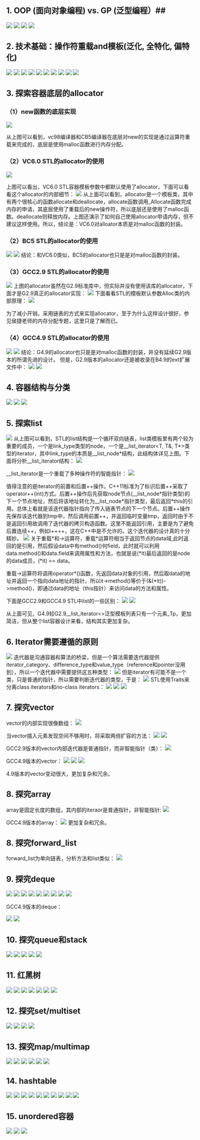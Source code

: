 ## 1. OOP (面向对象编程) vs. GP (泛型编程）##
![](https://i.imgur.com/FbTMn26.png)
![](https://i.imgur.com/Ii6mQh5.png)
![](https://i.imgur.com/LVmL0Ae.png)
![](https://i.imgur.com/v5dcEWX.png)

## 2. 技术基础：操作符重载and模板(泛化, 全特化, 偏特化) ##
![](https://i.imgur.com/betE3Ng.png)
![](https://i.imgur.com/ct0wTEj.png)
![](https://i.imgur.com/RrFu2Vf.png)
![](https://i.imgur.com/Ja0tzLp.png)
![](https://i.imgur.com/8Ft3TJh.png)
![](https://i.imgur.com/iHXX17H.png)
![](https://i.imgur.com/X4yLQxb.png)
![](https://i.imgur.com/WVMHDfH.png)
![](https://i.imgur.com/u2iJDBa.png)
![](https://i.imgur.com/OzPkEed.png)

## 3. 探索容器底层的allocator ##
### （1）new函数的底层实现 ##

![](https://i.imgur.com/U157wo4.png)

从上图可以看到，vc98编译器和CB5编译器在底层对new的实现是通过运算符重载来完成的，底层是使用malloc函数进行内存分配。

### （2）VC6.0 STL的allocator的使用 ###

![](https://i.imgur.com/2aFYo54.png)

上图可以看出，VC6.0 STL容器模板参数中都默认使用了allocator，下面可以看看这个allocator的内部细节：
![](https://i.imgur.com/5h0Qima.png)
从上面可以看到，allocator是一个模板类，其中有两个很核心的函数allocate和deallocate，allocate函数调用_Allocate函数完成内存的申请，其底层使用了重载后的new操作符，所以底层还是使用了malloc函数。deallocate则释放内存。上图还演示了如何自己使用allocator申请内存，但不建议这样使用。所以，结论是：VC6.0对alloator本质是对malloc函数的封装。

### （2）BC5 STL的allocator的使用 ###
![](https://i.imgur.com/3866E2F.png)
![](https://i.imgur.com/2mi61Fl.png)
结论：和VC6.0类似，BC5的allocator也只是是对malloc函数的封装。

### （3）GCC2.9 STL的allocator的使用 ###
![](https://i.imgur.com/JrFi82d.png)
上图的allocator虽然在G2.9标准库中，但实际并没有使用该库的allocator，下面才是G2.9真正的allocator实现：
![](https://i.imgur.com/EvA9KLv.png)
下面看看STL的模板默认参数Alloc类的内部原理：
![](https://i.imgur.com/O9MuS6P.png)

为了减小开销，采用链表的方式来实现allocator，至于为什么这样设计很好，参见侯捷老师的内存分配专题，这里只是了解而已。

### （4）GCC4.9 STL的allocator的使用 ###
![](https://i.imgur.com/upOdeLg.png)
![](https://i.imgur.com/tMPYo8D.png)
结论：G4.9的allocator也只是是对malloc函数的封装，并没有延续G2.9版本的所谓先进的设计。
但是，G2.9版本的allocator还是被收录在B4.9的ext扩展文件中：
![](https://i.imgur.com/6O2PfS6.png)
![](https://i.imgur.com/Ai0VFvK.png)

## 4. 容器结构与分类 ##
![](https://i.imgur.com/Vn82gwp.png)
![](https://i.imgur.com/5x248sO.png)
![](https://i.imgur.com/5kX4gOT.jpg)

## 5. 探索list ##
![](https://i.imgur.com/us3FJ1u.png)
从上图可以看到，STL的list结构是一个循环双向链表，list类模板里有两个较为重要的成员，一个是link\_type类型的node，一个是\_\_list\_iterator<T, T&, T\*\>类型的iterator，其中link\_type的本质是\_\_list\_node\*结构，此结构体详见上图。下面将分析\_\_list\_iterator结构：
![](https://i.imgur.com/YibdMtH.png)

\_\_list\_iterator是一个重载了多种操作符的智能指针：
![](https://i.imgur.com/Hk0w7PY.png)

值得注意的是iterator的前置和后置++操作。C++11标准为了标识后置++采取了operator++\(int\)方式。后置++操作后先获取node节点\(\_\_list\_node\*指针类型\)的下一个节点地址，然后将该地址转化为\_\_list\_node\*指针类型，最后返回*this的引用。总体上看就是该迭代器指针指向了传入链表节点的下一个节点。后置++操作先保存该迭代器到tmp中，然后调用前置++，并返回临时变量tmp，返回时由于不是返回引用故调用了迭代器的拷贝构造函数。这里不能返回引用，主要是为了避免后置连续++，例如i++++，这在C++中是不允许的。这个迭代器的设计真的十分精妙。
![](https://i.imgur.com/T4AxY04.png)
关于重载\*和->运算符，重载\*运算符相当于返回节点的data域,此时返回的是引用，然后假设data中有method\()何field，此时就可以利用data.method()和data.field来调用属性和方法，也就是说(\*it)最后返回的是node的data成员，(\*it) == data。

重载->运算符将调用operator*()函数，先返回data对象的引用，然后取data的地址并返回一个指向data地址的指针，所以it->method()等价于\(&(\*it))->method()，即通过data的地址（this指针）来访问data的方法和属性。

下面是GCC2.9和GCC4.9 STL中list的一些区别：
![](https://i.imgur.com/sffV4LF.png)
![](https://i.imgur.com/NAFeW1g.png)

从上面可见，G4.9较G2.9\_\_list\_iterator<>泛型模板列表只有一个元素_Tp，更加简洁，但从整个list容器设计来看，结构其实更加复杂。

## 6. Iterator需要遵循的原则 ##
![](https://i.imgur.com/HMDznBe.png)
迭代器是沟通容器和算法的桥梁，但是一个算法需要迭代器提供iterator_category、difference_type和value_type（reference和pointer没用到），所以一个迭代器中需要提供这五种类型：
![](https://i.imgur.com/z7fvMk3.png)
但是iterator有可能不是一个类，只是普通的指针，所以需要判断迭代器的类型，于是：
![](https://i.imgur.com/axh2xTb.png)
STL使用Traits来分离class iterators和no-class iterators：
![](https://i.imgur.com/jPghisf.png)
![](https://i.imgur.com/OhiBvZk.png)
![](https://i.imgur.com/abSASK2.png)


## 7. 探究vector ##
vector的内部实现很像数组：
![](https://i.imgur.com/n596H8P.png)

当vector插入元素发现空间不够用时，将采取两倍扩容的方法：
![](https://i.imgur.com/xFyetDb.png)
![](https://i.imgur.com/jifv9Cv.png)

GCC2.9版本的vector内部迭代器是普通指针，而非智能指针（类）：
![](https://i.imgur.com/fFNCcRb.png)

GCC4.9版本的vector：
![](https://i.imgur.com/d9nOW6b.png)
![](https://i.imgur.com/ve4C72a.png)
![](https://i.imgur.com/PiEir8Q.png)

4.9版本的vector变动很大，更加复杂和冗余。

## 8. 探究array ##
array是固定长度的数组，其内部的iteraor是普通指针，非智能指针:
![](https://i.imgur.com/9uvOfAy.png)

GCC4.9版本的array：
![](https://i.imgur.com/RuVxSN3.png)
更加复杂和冗余。

## 8. 探究forward_list ##
forward_list为单向链表，分析方法和list类似：
![](https://i.imgur.com/Jp9064h.png)

## 9. 探究deque ##
![](https://i.imgur.com/k4BgJeK.png)
![](https://i.imgur.com/MmHLOKG.png)
![](https://i.imgur.com/tI3JcaI.png)
![](https://i.imgur.com/jkLPV6L.png)
![](https://i.imgur.com/FIKwnsn.png)
![](https://i.imgur.com/3sop6iB.png)
![](https://i.imgur.com/HyyNxPW.png)
![](https://i.imgur.com/ZZgE9oO.png)
![](https://i.imgur.com/ydk7XYy.png)

GCC4.9版本的deque：

![](https://i.imgur.com/4JnzTL8.png)
![](https://i.imgur.com/O96xrPx.png)

## 10. 探究queue和stack ##
![](https://i.imgur.com/BfBIZR6.png)
![](https://i.imgur.com/LaiHWR1.png)
![](https://i.imgur.com/R8ti6RE.png)
![](https://i.imgur.com/JoSpGIt.png)
![](https://i.imgur.com/6iiNFGQ.png)

## 11. 红黑树 ##
![](https://i.imgur.com/0ijtX4w.png)
![](https://i.imgur.com/R56kXul.png)
![](https://i.imgur.com/fr3dvVQ.png)
![](https://i.imgur.com/UDDtryy.png)
![](https://i.imgur.com/u6GlPVX.png)
![](https://i.imgur.com/co1hdP3.png)
![](https://i.imgur.com/WqIWkNs.png)

## 12. 探究set/multiset
![](https://i.imgur.com/jOQEkid.png)
![](https://i.imgur.com/QwqR0De.png)
![](https://i.imgur.com/R0xmirY.png)
![](https://i.imgur.com/TRqBJM8.png)

## 13. 探究map/multimap ##
![](https://i.imgur.com/vmF5b8k.png)
![](https://i.imgur.com/BZHf7Oh.png)
![](https://i.imgur.com/qLocCxm.png)
![](https://i.imgur.com/TwJr0HI.png)
![](https://i.imgur.com/lFjQNnd.png)
![](https://i.imgur.com/KO5UKd3.png)

## 14. hashtable ##
![](https://i.imgur.com/X3QLlAR.png)
![](https://i.imgur.com/i587xKS.png)
![](https://i.imgur.com/1AjaVrI.png)
![](https://i.imgur.com/1LqNlU3.png)
![](https://i.imgur.com/cf7U2bb.png)
![](https://i.imgur.com/zlHN9bh.png)
![](https://i.imgur.com/8hBXqpA.png)
![](https://i.imgur.com/ZtRKcf7.png)
![](https://i.imgur.com/k9cmyOg.png)
![](https://i.imgur.com/szQKlkQ.png)

## 15. unordered容器 ##
![](https://i.imgur.com/unC0HMv.png)
![](https://i.imgur.com/cIYMJM0.png)
![](https://i.imgur.com/FxrxaXW.png)